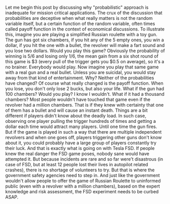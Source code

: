Let me begin this post by discussing why "probabilistic" approach is inadequate for mission critical applications. The crux of the discussion that probabilities are deceptive when what really matters is not the random variable itself, but a certain function of the random variable, often times called payoff function in the context of economical discussions. To illustrate this, imagine you are playing a simplified Russian roulette with a toy gun. The gun has got six chambers, if you hit any of the 5 empty ones, you win a dollar, if you hit the one with a bullet, the revolver will make a fart sound and you lose two dollars. Would you play this game? Obviously the probability of winning is 5/6 and losing only 1/6, the mean gain from a six shot round of this game is $3 (every pull of the trigger gets you $0.5 on average), so it's a no brainer. Everybody would play. Now imagine you play that same game with a real gun and a real bullet. Unless you are suicidal, you would stay away from that kind of entertainment. Why? Neither of the probabilities have changed? Of course what really changed is the payoff function. When you lose, you don't only lose 2 bucks, but also your life. What if the gun had 100 chambers? Would you play? I know I wouldn't. What if it had a thousand chambers? Most people wouldn't have touched that game even if the revolver had a million chambers. That is if they knew with certainty that one of them has a bullet and will cause an instant death. Things are a bit different if players didn't know about the deadly load. In such case, observing one player pulling the trigger hundreds of times and getting a dollar each time would attract many players. Until one time the gun fires. But if the game is played in such a way that there are multiple independent revolvers and when one goes off, players triggering other guns don't know about it, you could probably have a large group of players constantly try their luck. And that is exactly what is going on with Tesla FSD. If people knew the real danger the FSD game poses, nobody sane would have attempted it. But because incidents are rare and so far were't disastrous (in case of FSD, but at least 12 people lost their lives in autopilot related crashes), there is no shortage of volunteers to try. But that is where the government safety agencies need to step in. And just like the government wouldn't allow people to offer the game of Russian Roulette to uninformed public (even with a revolver with a million chambers), based on the expert knowledge and risk assessment, the FSD experiment needs to be curbed ASAP. 
